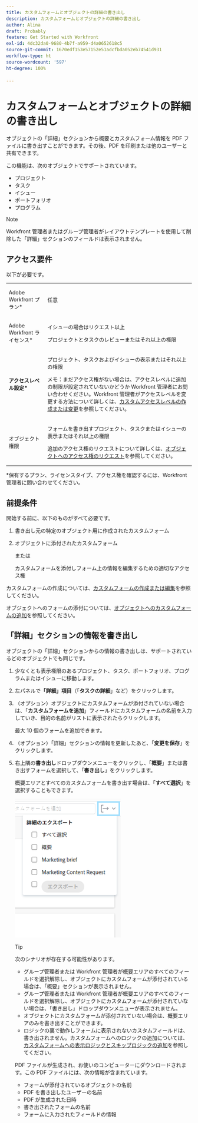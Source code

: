 ```yaml
---
title: カスタムフォームとオブジェクトの詳細の書き出し
description: カスタムフォームとオブジェクトの詳細の書き出し
author: Alina
draft: Probably
feature: Get Started with Workfront
exl-id: 4dc32da0-9680-4b7f-a959-d4a0652618c5
source-git-commit: 1670edf153e57152e51adcfbda052eb74541d931
workflow-type: ht
source-wordcount: '597'
ht-degree: 100%

---
```


# カスタムフォームとオブジェクトの詳細の書き出し

オブジェクトの「詳細」セクションから概要とカスタムフォーム情報を PDF ファイルに書き出すことができます。その後、PDF を印刷または他のユーザーと共有できます。

この機能は、次のオブジェクトでサポートされています。

* プロジェクト
* タスク
* イシュー
* ポートフォリオ
* プログラム

<!--
* Billing records</p> <p>After you open a billing record on a project, you can use the Details area to attach a custom form to the record and fill it out. You can also export billing record information from the Details area.</p> </li>
  -->

>[!NOTE]
>
>Workfront 管理者またはグループ管理者がレイアウトテンプレートを使用して削除した「詳細」セクションのフィールドは表示されません。

## アクセス要件

以下が必要です。

<table style="table-layout:auto"> 
 <col> 
 <col> 
 <tbody> 
  <tr> 
   <td role="rowheader"> <p>Adobe Workfront プラン*</p> </td> 
   <td>任意</td> 
  </tr> 
  <tr> 
   <td role="rowheader"> <p>Adobe Workfront ライセンス*</p> </td> 
   <td> <p>イシューの場合はリクエスト以上</p> <p>プロジェクトとタスクのレビューまたはそれ以上の権限</p> </td> 
  </tr> 
  <tr data-mc-conditions=""> 
   <td role="rowheader"><strong>アクセスレベル設定*</strong> </td> 
   <td> <p>プロジェクト、タスクおよびイシューの表示またはそれ以上の権限</p> <p>メモ：まだアクセス権がない場合は、アクセスレベルに追加の制限が設定されていないかどうか Workfront 管理者にお問い合わせください。Workfront 管理者がアクセスレベルを変更する方法について詳しくは、<a href="../../administration-and-setup/add-users/configure-and-grant-access/create-modify-access-levels.md" class="MCXref xref">カスタムアクセスレベルの作成または変更</a>を参照してください。</p> </td> 
  </tr> 
  <tr data-mc-conditions=""> 
   <td role="rowheader"> <p>オブジェクト権限</p> </td> 
   <td> <p>フォームを書き出すプロジェクト、タスクまたはイシューの表示またはそれ以上の権限</p> <p>追加のアクセス権のリクエストについて詳しくは、<a href="../../workfront-basics/grant-and-request-access-to-objects/request-access.md" class="MCXref xref">オブジェクトへのアクセス権のリクエスト</a>を参照してください。</p> </td> 
  </tr> 
 </tbody> 
</table>

&#42;保有するプラン、ライセンスタイプ、アクセス権を確認するには、Workfront 管理者に問い合わせてください。

## 前提条件

開始する前に、以下のものがすべて必要です。

1. 書き出し元の特定のオブジェクト用に作成されたカスタムフォーム
1. オブジェクトに添付されたカスタムフォーム

   または

   カスタムフォームを添付しフォーム上の情報を編集するための適切なアクセス権

カスタムフォームの作成については、[カスタムフォームの作成または編集](../../administration-and-setup/customize-workfront/create-manage-custom-forms/create-or-edit-a-custom-form.md)を参照してください。

オブジェクトへのフォームの添付については、[オブジェクトへのカスタムフォームの追加](../../workfront-basics/work-with-custom-forms/add-a-custom-form-to-an-object.md)を参照してください。

## 「詳細」セクションの情報を書き出し

オブジェクトの「詳細」セクションからの情報の書き出しは、サポートされているどのオブジェクトでも同じです。

1. 少なくとも表示権限のあるプロジェクト、タスク、ポートフォリオ、プログラムまたはイシューに移動します。
1. 左パネルで&#x200B;**「詳細」項目**（「**タスクの詳細**」など）をクリックします。
1. （オプション）オブジェクトにカスタムフォームが添付されていない場合は、「**カスタムフォームを追加**」フィールドにカスタムフォームの名前を入力していき、目的の名前がリストに表示されたらクリックします。

   最大 10 個のフォームを追加できます。

1. （オプション）「詳細」セクションの情報を更新したあと、「**変更を保存**」をクリックします。
1. 右上隅の&#x200B;**書き出し**&#x200B;ドロップダウンメニューをクリックし、「**概要**」または書き出すフォームを選択して、「**書き出し**」をクリックします。

   概要エリアとすべてのカスタムフォームを書き出す場合は、「**すべて選択**」を選択することもできます。

   ![](assets/export-custom-form-button-menu.png)

   >[!TIP]
   >
   >次のシナリオが存在する可能性があります。
   >
   >   
   >   
   >   * グループ管理者または Workfront 管理者が概要エリアのすべてのフィールドを選択解除し、オブジェクトにカスタムフォームが添付されている場合は、「概要」セクションが表示されません。
   >   * グループ管理者または Workfront 管理者が概要エリアのすべてのフィールドを選択解除し、オブジェクトにカスタムフォームが添付されていない場合は、「書き出し」ドロップダウンメニューが表示されません。
   >   * オブジェクトにカスタムフォームが添付されていない場合は、概要エリアのみを書き出すことができます。
   >   * ロジックの裏で動作しフォームに表示されないカスタムフィールドは、書き出されません。カスタムフォームへのロジックの追加については、[カスタムフォームへの表示ロジックとスキップロジックの追加](../../administration-and-setup/customize-workfront/create-manage-custom-forms/display-or-skip-logic-custom-form.md)を参照してください。
   >   
   >

   PDF ファイルが生成され、お使いのコンピューターにダウンロードされます。この PDF ファイルには、次の情報が含まれています。

   * フォームが添付されているオブジェクトの名前
   * PDF を書き出したユーザーの名前
   * PDF が生成された日時
   * 書き出されたフォームの名前
   * フォームに入力されたフィールドの情報
